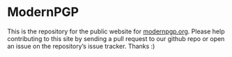 ModernPGP
=========

This is the repository for the public website for [modernpgp.org](http://modernpgp.org). Please help contributing to this site by sending a pull request to our github repo or open an issue on the repository’s issue tracker. Thanks :)